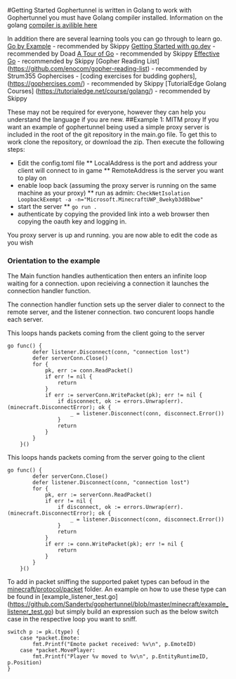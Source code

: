 #Getting Started
Gophertunnel is written in Golang to work with Gophertunnel you must have Golang compiler installed. Information on the golang [compiler is avilible here](https://golang.org/)

In addition there are several learning tools you can go through to learn go. 
[Go by Example]( https://gobyexample.com/) - recommended by Skippy
[Getting Started with go.dev]( https://learn.go.dev/) - recommended by Doad
[A Tour of Go](https://tour.golang.org/welcome/1) - recommended by Skippy
[Effective Go]( https://golang.org/doc/effective_go.html) - recommended by Skippy
[Gopher Reading List] (https://github.com/enocom/gopher-reading-list) - recommended by Strum355
Gophercises - 
[coding exercises for budding gophers], (https://gophercises.com/) - recommended by Skippy
[TutorialEdge Golang Courses] (https://tutorialedge.net/course/golang/) - recommended by Skippy

These may not be required for everyone, however they can help you understand the language if you are new.
##Example 1: MITM proxy
If you want an example of gophertunnel being used a simple proxy server is included in the root of the git repository in the main.go file. To get this to work clone the repository, or download the zip. Then execute the following steps:
* Edit the config.toml file
** LocalAddress is the port and address your client will connect to in game
** RemoteAddress is the server you want to play on
* enable loop back (assuming the proxy server is running on the same machine as your proxy)
** run as admin: `CheckNetIsolation LoopbackExempt -a -n="Microsoft.MinecraftUWP_8wekyb3d8bbwe"`
* start the server
** `go run .`
* authenticate by copying the provided link into a web browser then copying the oauth key and logging in.

You proxy server is up and running. you are now able to edit the code as you wish

### Orientation to the example
The Main function handles authentication then enters an infinite loop waiting for a connection. upon recieiving a connection it launches the connection handler function.

The connection handler function sets up the server dialer to connect to the remote server, and the listener connection. two concurent loops handle each server.

This loops hands packets coming from the client going to the server
```golang
go func() {
		defer listener.Disconnect(conn, "connection lost")
		defer serverConn.Close()
		for {
			pk, err := conn.ReadPacket()
			if err != nil {
				return
			}
			if err := serverConn.WritePacket(pk); err != nil {
				if disconnect, ok := errors.Unwrap(err).(minecraft.DisconnectError); ok {
					_ = listener.Disconnect(conn, disconnect.Error())
				}
				return
			}
		}
	}()
```
This loops hands packets coming from the server going to the client
```golang
go func() {
		defer serverConn.Close()
		defer listener.Disconnect(conn, "connection lost")
		for {
			pk, err := serverConn.ReadPacket()
			if err != nil {
				if disconnect, ok := errors.Unwrap(err).(minecraft.DisconnectError); ok {
					_ = listener.Disconnect(conn, disconnect.Error())
				}
				return
			}
			if err := conn.WritePacket(pk); err != nil {
				return
			}
		}
	}()
```
To add in packet sniffing the supported paket types can befoud in the [minecraft/protocol/packet](https://github.com/Sandertv/gophertunnel/tree/master/minecraft/protocol/packet) folder. An example on how to use these type can be found in [example_listener_test.go] (https://github.com/Sandertv/gophertunnel/blob/master/minecraft/example_listener_test.go) but simply build an expression such as the below switch case in the respective loop you want to sniff.
```golang
switch p := pk.(type) {
	case *packet.Emote:
		fmt.Printf("Emote packet received: %v\n", p.EmoteID)
	case *packet.MovePlayer:
		fmt.Printf("Player %v moved to %v\n", p.EntityRuntimeID, p.Position)
}
```